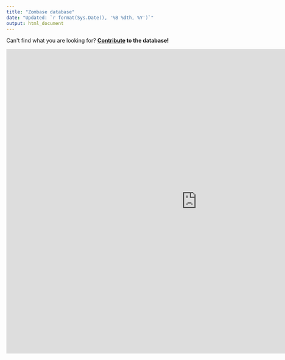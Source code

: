 ```yaml
---
title: "Zombase database"
date: "Updated: `r format(Sys.Date(), '%B %dth, %Y')`"
output: html_document
---
```


Can't find what you are looking for? **[Contribute](https://zombase.netlify.com/data/) to the database!**

<div><center><iframe src="https://gongcastro.shinyapps.io/data/" width="1000" height="800" style="border:none"></iframe></center></div>

